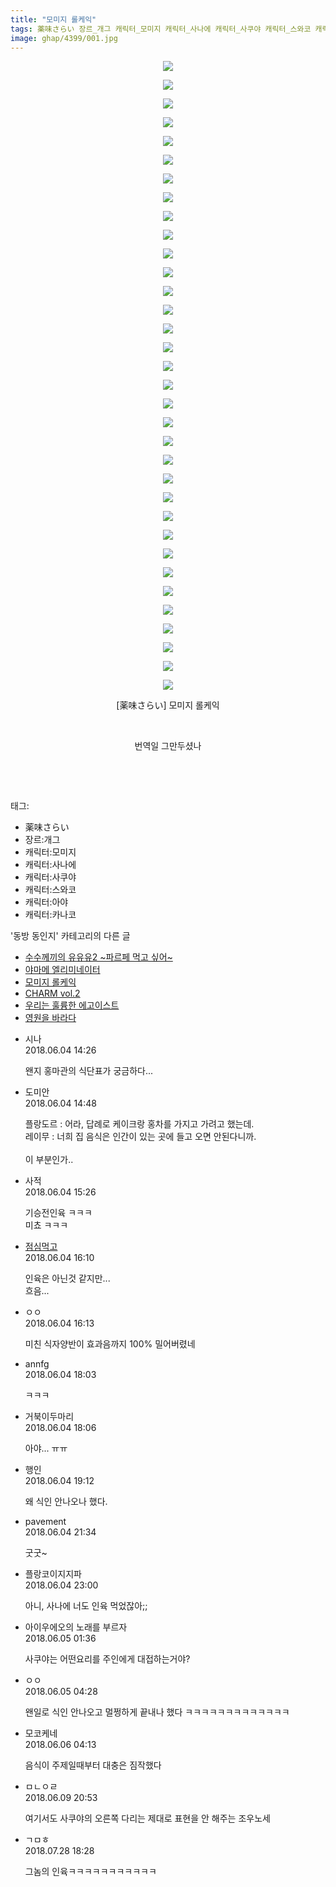 ```yaml
---
title: "모미지 롤케익"
tags: 薬味さらい 장르_개그 캐릭터_모미지 캐릭터_사나에 캐릭터_사쿠야 캐릭터_스와코 캐릭터_아야 캐릭터_카나코 동방_동인지
image: ghap/4399/001.jpg
---
```

<div class="article">
<p style="text-align: center; clear: none; float: none;"><img src="{{ site.nasurl }}/ghap/4399/001.jpg"/></p>
<p style="text-align: center; clear: none; float: none;"><img src="{{ site.nasurl }}/ghap/4399/002.jpg"/></p>
<p style="text-align: center; clear: none; float: none;"><img src="{{ site.nasurl }}/ghap/4399/003.jpg"/></p>
<p style="text-align: center; clear: none; float: none;"><img src="{{ site.nasurl }}/ghap/4399/004.jpg"/></p>
<p style="text-align: center; clear: none; float: none;"><img src="{{ site.nasurl }}/ghap/4399/005.jpg"/></p>
<p style="text-align: center; clear: none; float: none;"><img src="{{ site.nasurl }}/ghap/4399/006.jpg"/></p>
<p style="text-align: center; clear: none; float: none;"><img src="{{ site.nasurl }}/ghap/4399/007.jpg"/></p>
<p style="text-align: center; clear: none; float: none;"><img src="{{ site.nasurl }}/ghap/4399/008.jpg"/></p>
<p style="text-align: center; clear: none; float: none;"><img src="{{ site.nasurl }}/ghap/4399/009.jpg"/></p>
<p style="text-align: center; clear: none; float: none;"><img src="{{ site.nasurl }}/ghap/4399/010.jpg"/></p>
<p style="text-align: center; clear: none; float: none;"><img src="{{ site.nasurl }}/ghap/4399/011.jpg"/></p>
<p style="text-align: center; clear: none; float: none;"><img src="{{ site.nasurl }}/ghap/4399/012.jpg"/></p>
<p style="text-align: center; clear: none; float: none;"><img src="{{ site.nasurl }}/ghap/4399/013.jpg"/></p>
<p style="text-align: center; clear: none; float: none;"><img src="{{ site.nasurl }}/ghap/4399/014.jpg"/></p>
<p style="text-align: center; clear: none; float: none;"><img src="{{ site.nasurl }}/ghap/4399/015.jpg"/></p>
<p style="text-align: center; clear: none; float: none;"><img src="{{ site.nasurl }}/ghap/4399/016.jpg"/></p>
<p style="text-align: center; clear: none; float: none;"><img src="{{ site.nasurl }}/ghap/4399/017.jpg"/></p>
<p style="text-align: center; clear: none; float: none;"><img src="{{ site.nasurl }}/ghap/4399/018.jpg"/></p>
<p style="text-align: center; clear: none; float: none;"><img src="{{ site.nasurl }}/ghap/4399/019.jpg"/></p>
<p style="text-align: center; clear: none; float: none;"><img src="{{ site.nasurl }}/ghap/4399/020.jpg"/></p>
<p style="text-align: center; clear: none; float: none;"><img src="{{ site.nasurl }}/ghap/4399/021.jpg"/></p>
<p style="text-align: center; clear: none; float: none;"><img src="{{ site.nasurl }}/ghap/4399/022.jpg"/></p>
<p style="text-align: center; clear: none; float: none;"><img src="{{ site.nasurl }}/ghap/4399/023.jpg"/></p>
<p style="text-align: center; clear: none; float: none;"><img src="{{ site.nasurl }}/ghap/4399/024.jpg"/></p>
<p style="text-align: center; clear: none; float: none;"><img src="{{ site.nasurl }}/ghap/4399/025.jpg"/></p>
<p style="text-align: center; clear: none; float: none;"><img src="{{ site.nasurl }}/ghap/4399/026.jpg"/></p>
<p style="text-align: center; clear: none; float: none;"><img src="{{ site.nasurl }}/ghap/4399/027.jpg"/></p>
<p style="text-align: center; clear: none; float: none;"><img src="{{ site.nasurl }}/ghap/4399/028.jpg"/></p>
<p style="text-align: center; clear: none; float: none;"><img src="{{ site.nasurl }}/ghap/4399/029.jpg"/></p>
<p style="text-align: center; clear: none; float: none;"><img src="{{ site.nasurl }}/ghap/4399/030.jpg"/></p>
<p style="text-align: center; clear: none; float: none;"><img src="{{ site.nasurl }}/ghap/4399/031.jpg"/></p>
<p style="text-align: center; clear: none; float: none;"><img src="{{ site.nasurl }}/ghap/4399/032.jpg"/></p>
<p style="text-align: center; clear: none; float: none;"><img src="{{ site.nasurl }}/ghap/4399/033.jpg"/></p>
<p style="text-align: center; clear: none; float: none;"><img src="{{ site.nasurl }}/ghap/4399/034.jpg"/></p>
<p style="text-align: center; clear: none; float: none;">[薬味さらい] 모미지 롤케익</p>
<p style="text-align: center; clear: none; float: none;"><br/></p>
<p style="text-align: center; clear: none; float: none;">번역일 그만두셨나</p>
<p style="text-align: center; clear: none; float: none;"><br/></p>
<p><br/></p>
</div><div class="tagTrail">
<p>태그: </p>
<ul>
<li>薬味さらい</li>
<li>장르:개그</li>
<li>캐릭터:모미지</li>
<li>캐릭터:사나에</li>
<li>캐릭터:사쿠야</li>
<li>캐릭터:스와코</li>
<li>캐릭터:아야</li>
<li>캐릭터:카나코</li>
</ul>
</div><div class="another">
<p>'동방 동인지' 카테고리의 다른 글</p>
<ul>
<li><a href="/2018-06-07-ghap_4401">수수께끼의 유유유2 ~파르페 먹고 싶어~</a></li>
<li><a href="/2018-06-07-ghap_4400">야마메 엘리미네이터</a></li>
<li><a href="/2018-06-04-ghap_4399">모미지 롤케익</a></li>
<li><a href="/2018-05-28-ghap_4393">CHARM vol.2</a></li>
<li><a href="/2018-05-27-ghap_4389">우리는 훌륭한 에고이스트</a></li>
<li><a href="/2018-05-27-ghap_4388">영원을 바라다</a></li>
</ul>
</div><div class="cb_module cb_fluid">
<div class="cb_wrt cb_profile">
<div class="comment">
<ul>
<li class="cb_thumb_off" id="comment15266235">
<div class="cb_comment_area">
<div class="cb_info_area">
<div class="cb_section">
<span class="cb_nick_name">시나</span>
</div>
<div class="cb_section">
<span class="cb_date">2018.06.04 14:26 </span>
</div>
</div>
<div class="cb_dsc_comment">
<p class="cb_dsc">
											왠지 홍마관의 식단표가 궁금하다...
										</p>
</div>
</div></li>
<li class="cb_thumb_off" id="comment15266250">
<div class="cb_comment_area">
<div class="cb_info_area">
<div class="cb_section">
<span class="cb_nick_name">도미안</span>
</div>
<div class="cb_section">
<span class="cb_date">2018.06.04 14:48 </span>
</div>
</div>
<div class="cb_dsc_comment">
<p class="cb_dsc">
											플랑도르 : 어라, 답례로 케이크랑 홍차를 가지고 가려고 했는데.<br/>
레이무 : 너희 집 음식은 인간이 있는 곳에 들고 오면 안된다니까.<br/>
<br/>
이 부분인가..
										</p>
</div>
</div></li>
<li class="cb_thumb_off" id="comment15266262">
<div class="cb_comment_area">
<div class="cb_info_area">
<div class="cb_section">
<span class="cb_nick_name">사적</span>
</div>
<div class="cb_section">
<span class="cb_date">2018.06.04 15:26 </span>
</div>
</div>
<div class="cb_dsc_comment">
<p class="cb_dsc">
											기승전인육 ㅋㅋㅋ<br/>
미쵸 ㅋㅋㅋ
										</p>
</div>
</div></li>
<li class="cb_thumb_off" id="comment15266275">
<div class="cb_comment_area">
<div class="cb_info_area">
<div class="cb_section">
<span class="cb_nick_name"> <a href="http://jsvehw" onclick="return openLinkInNewWindow(this)">점심먹고</a></span>
</div>
<div class="cb_section">
<span class="cb_date">2018.06.04 16:10 </span>
</div>
</div>
<div class="cb_dsc_comment">
<p class="cb_dsc">
											인육은 아닌것 같지만...<br/>
흐음...
										</p>
</div>
</div></li>
<li class="cb_thumb_off" id="comment15266277">
<div class="cb_comment_area">
<div class="cb_info_area">
<div class="cb_section">
<span class="cb_nick_name">ㅇㅇ</span>
</div>
<div class="cb_section">
<span class="cb_date">2018.06.04 16:13 </span>
</div>
</div>
<div class="cb_dsc_comment">
<p class="cb_dsc">
											미친 식자양반이 효과음까지 100% 밀어버렸네 
										</p>
</div>
</div></li>
<li class="cb_thumb_off" id="comment15266311">
<div class="cb_comment_area">
<div class="cb_info_area">
<div class="cb_section">
<span class="cb_nick_name">annfg</span>
</div>
<div class="cb_section">
<span class="cb_date">2018.06.04 18:03 </span>
</div>
</div>
<div class="cb_dsc_comment">
<p class="cb_dsc">
											ㅋㅋㅋ
										</p>
</div>
</div></li>
<li class="cb_thumb_off" id="comment15266312">
<div class="cb_comment_area">
<div class="cb_info_area">
<div class="cb_section">
<span class="cb_nick_name">거북이두마리</span>
</div>
<div class="cb_section">
<span class="cb_date">2018.06.04 18:06 </span>
</div>
</div>
<div class="cb_dsc_comment">
<p class="cb_dsc">
											아야... ㅠㅠ
										</p>
</div>
</div></li>
<li class="cb_thumb_off" id="comment15266331">
<div class="cb_comment_area">
<div class="cb_info_area">
<div class="cb_section">
<span class="cb_nick_name">행인</span>
</div>
<div class="cb_section">
<span class="cb_date">2018.06.04 19:12 </span>
</div>
</div>
<div class="cb_dsc_comment">
<p class="cb_dsc">
											왜 식인 안나오나 했다.
										</p>
</div>
</div></li>
<li class="cb_thumb_off" id="comment15266374">
<div class="cb_comment_area">
<div class="cb_info_area">
<div class="cb_section">
<span class="cb_nick_name">pavement</span>
</div>
<div class="cb_section">
<span class="cb_date">2018.06.04 21:34 </span>
</div>
</div>
<div class="cb_dsc_comment">
<p class="cb_dsc">
											굿굿~
										</p>
</div>
</div></li>
<li class="cb_thumb_off" id="comment15266411">
<div class="cb_comment_area">
<div class="cb_info_area">
<div class="cb_section">
<span class="cb_nick_name">플랑코이지지파</span>
</div>
<div class="cb_section">
<span class="cb_date">2018.06.04 23:00 </span>
</div>
</div>
<div class="cb_dsc_comment">
<p class="cb_dsc">
											아니, 사나에 너도 인육 먹었잖아;;
										</p>
</div>
</div></li>
<li class="cb_thumb_off" id="comment15266465">
<div class="cb_comment_area">
<div class="cb_info_area">
<div class="cb_section">
<span class="cb_nick_name">아이우에오의 노래를 부르자</span>
</div>
<div class="cb_section">
<span class="cb_date">2018.06.05 01:36 </span>
</div>
</div>
<div class="cb_dsc_comment">
<p class="cb_dsc">
											사쿠야는 어떤요리를 주인에게 대접하는거야?
										</p>
</div>
</div></li>
<li class="cb_thumb_off" id="comment15266482">
<div class="cb_comment_area">
<div class="cb_info_area">
<div class="cb_section">
<span class="cb_nick_name">ㅇㅇ</span>
</div>
<div class="cb_section">
<span class="cb_date">2018.06.05 04:28 </span>
</div>
</div>
<div class="cb_dsc_comment">
<p class="cb_dsc">
											왠일로 식인 안나오고 멀쩡하게 끝내나 했다 ㅋㅋㅋㅋㅋㅋㅋㅋㅋㅋㅋㅋㅋ
										</p>
</div>
</div></li>
<li class="cb_thumb_off" id="comment15266800">
<div class="cb_comment_area">
<div class="cb_info_area">
<div class="cb_section">
<span class="cb_nick_name">모코케네</span>
</div>
<div class="cb_section">
<span class="cb_date">2018.06.06 04:13 </span>
</div>
</div>
<div class="cb_dsc_comment">
<p class="cb_dsc">
											음식이 주제일때부터 대충은 짐작했다
										</p>
</div>
</div></li>
<li class="cb_thumb_off" id="comment15268555">
<div class="cb_comment_area">
<div class="cb_info_area">
<div class="cb_section">
<span class="cb_nick_name">ㅁㄴㅇㄹ</span>
</div>
<div class="cb_section">
<span class="cb_date">2018.06.09 20:53 </span>
</div>
</div>
<div class="cb_dsc_comment">
<p class="cb_dsc">
											여기서도 사쿠야의 오른쪽 다리는 제대로 표현을 안 해주는 조우노세
										</p>
</div>
</div></li>
<li class="cb_thumb_off" id="comment15295794">
<div class="cb_comment_area">
<div class="cb_info_area">
<div class="cb_section">
<span class="cb_nick_name">ㄱㅁㅎ</span>
</div>
<div class="cb_section">
<span class="cb_date">2018.07.28 18:28 </span>
</div>
</div>
<div class="cb_dsc_comment">
<p class="cb_dsc">
											그놈의 인육ㅋㅋㅋㅋㅋㅋㅋㅋㅋㅋㅋ
										</p>
</div>
</div></li>
</ul>
</div>
</div><!-- commentList close -->
</div>